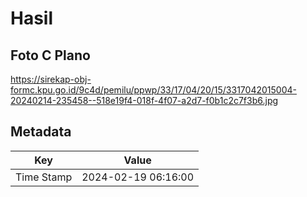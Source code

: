 # Hasil

## Foto C Plano

https://sirekap-obj-formc.kpu.go.id/9c4d/pemilu/ppwp/33/17/04/20/15/3317042015004-20240214-235458--518e19f4-018f-4f07-a2d7-f0b1c2c7f3b6.jpg


## Metadata

| Key        | Value               |
| ---------- | ------------------- |
| Time Stamp | 2024-02-19 06:16:00 |



